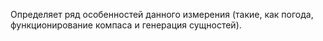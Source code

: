 Определяет ряд особенностей данного измерения (такие, как погода, функционирование компаса и генерация сущностей).